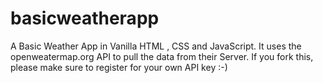 # basicweatherapp
A Basic Weather App in Vanilla HTML , CSS and JavaScript. It uses the openweatermap.org API to pull the data from their Server. If you fork this, please make sure to register for your own API key :-)
